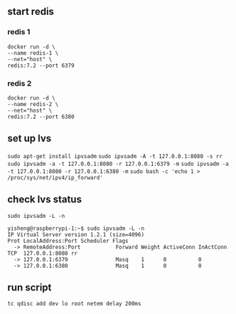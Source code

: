 ## start redis
### redis 1
```
docker run -d \
--name redis-1 \
--net="host" \
redis:7.2 --port 6379
```
### redis 2
```
docker run -d \
--name redis-2 \
--net="host" \
redis:7.2 --port 6380
```

## set up lvs
`sudo apt-get install ipvsadm`
`sudo ipvsadm -A -t 127.0.0.1:8080 -s rr`
`sudo ipvsadm -a -t 127.0.0.1:8080 -r 127.0.0.1:6379 -m`
`sudo ipvsadm -a -t 127.0.0.1:8080 -r 127.0.0.1:6380 -m`
`sudo bash -c 'echo 1 > /proc/sys/net/ipv4/ip_forward'`

## check lvs status
`sudo ipvsadm -L -n`

```
yisheng@raspberrypi-1:~$ sudo ipvsadm -L -n
IP Virtual Server version 1.2.1 (size=4096)
Prot LocalAddress:Port Scheduler Flags
  -> RemoteAddress:Port           Forward Weight ActiveConn InActConn
TCP  127.0.0.1:8080 rr
  -> 127.0.0.1:6379               Masq    1      0          0
  -> 127.0.0.1:6380               Masq    1      0          0
```

## run script
`tc qdisc add dev lo root netem delay 200ms`